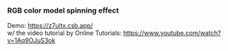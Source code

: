 ### RGB color model spinning effect
Demo: https://z7ultx.csb.app/ <br/>
w/ the video tutorial by Online Tutorials: https://www.youtube.com/watch?v=1Aq9OJuS3ok

